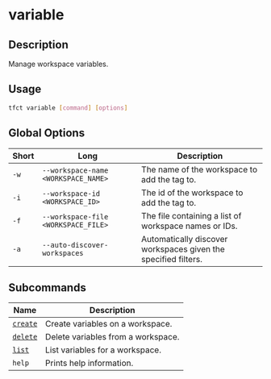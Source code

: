 # variable

## Description

Manage workspace variables.

## Usage

```bash
tfct variable [command] [options]
```

## Global Options

| Short | Long                                | Description                                                    |
|-------|-------------------------------------|----------------------------------------------------------------|
| `-w`  | `--workspace-name <WORKSPACE_NAME>` | The name of the workspace to add the tag to.                   |
| `-i`  | `--workspace-id <WORKSPACE_ID>`     | The id of the workspace to add the tag to.                     |
| `-f`  | `--workspace-file <WORKSPACE_FILE>` | The file containing a list of workspace names or IDs.          |
| `-a`  | `--auto-discover-workspaces`        | Automatically discover workspaces given the specified filters. |

## Subcommands

| Name                    | Description                        |
|-------------------------|------------------------------------|
| [`create`](./create.md) | Create variables on a workspace.   |
| [`delete`](./delete.md) | Delete variables from a workspace. |
| [`list`](./list.md)     | List variables for a workspace.    |
| `help`                  | Prints help information.           |